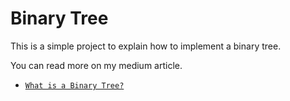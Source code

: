 
# Binary Tree

This is a simple project to explain how to implement a binary tree.

You can read more on my medium article.

- [`What is a Binary Tree?`](https://medium.com/@ricardohsmello/what-is-a-binary-tree-1b389b05fec2) 



